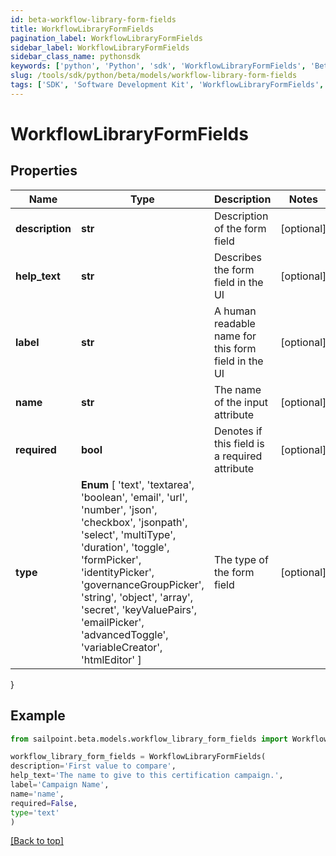 ```yaml
---
id: beta-workflow-library-form-fields
title: WorkflowLibraryFormFields
pagination_label: WorkflowLibraryFormFields
sidebar_label: WorkflowLibraryFormFields
sidebar_class_name: pythonsdk
keywords: ['python', 'Python', 'sdk', 'WorkflowLibraryFormFields', 'BetaWorkflowLibraryFormFields'] 
slug: /tools/sdk/python/beta/models/workflow-library-form-fields
tags: ['SDK', 'Software Development Kit', 'WorkflowLibraryFormFields', 'BetaWorkflowLibraryFormFields']
---
```


# WorkflowLibraryFormFields


## Properties

Name | Type | Description | Notes
------------ | ------------- | ------------- | -------------
**description** | **str** | Description of the form field | [optional] 
**help_text** | **str** | Describes the form field in the UI | [optional] 
**label** | **str** | A human readable name for this form field in the UI | [optional] 
**name** | **str** | The name of the input attribute | [optional] 
**required** | **bool** | Denotes if this field is a required attribute | [optional] 
**type** |  **Enum** [  'text',    'textarea',    'boolean',    'email',    'url',    'number',    'json',    'checkbox',    'jsonpath',    'select',    'multiType',    'duration',    'toggle',    'formPicker',    'identityPicker',    'governanceGroupPicker',    'string',    'object',    'array',    'secret',    'keyValuePairs',    'emailPicker',    'advancedToggle',    'variableCreator',    'htmlEditor' ] | The type of the form field | [optional] 
}

## Example

```python
from sailpoint.beta.models.workflow_library_form_fields import WorkflowLibraryFormFields

workflow_library_form_fields = WorkflowLibraryFormFields(
description='First value to compare',
help_text='The name to give to this certification campaign.',
label='Campaign Name',
name='name',
required=False,
type='text'
)

```
[[Back to top]](#) 

